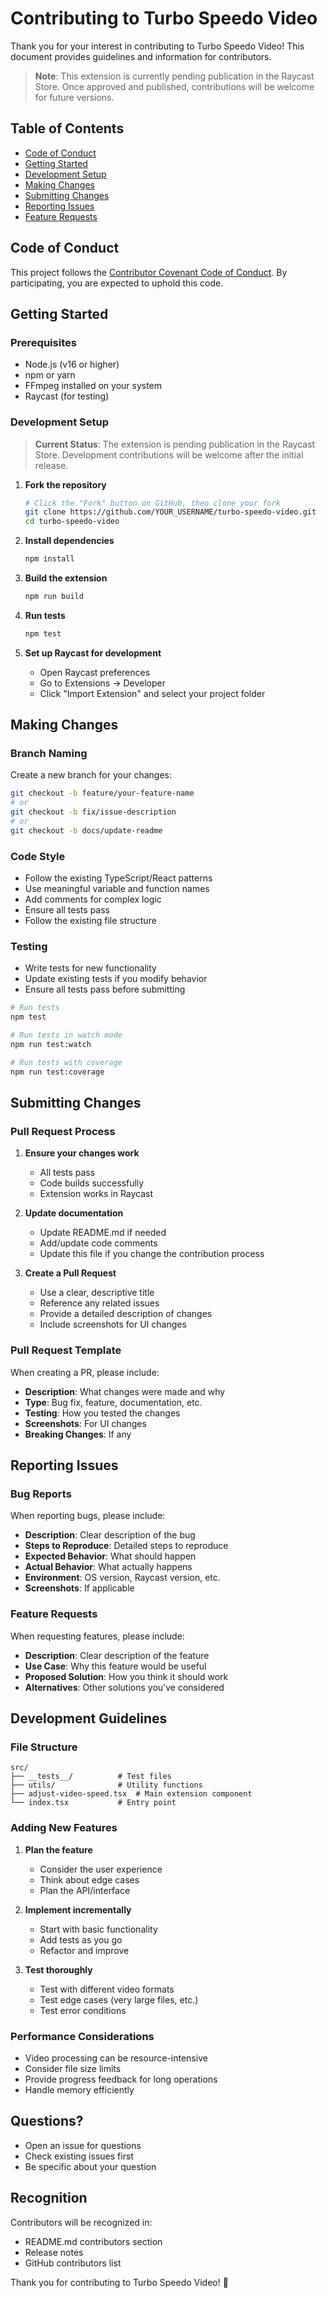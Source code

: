 # Contributing to Turbo Speedo Video

Thank you for your interest in contributing to Turbo Speedo Video! This document provides guidelines and information for contributors.

> **Note**: This extension is currently pending publication in the Raycast Store. Once approved and published, contributions will be welcome for future versions.

## Table of Contents

- [Code of Conduct](#code-of-conduct)
- [Getting Started](#getting-started)
- [Development Setup](#development-setup)
- [Making Changes](#making-changes)
- [Submitting Changes](#submitting-changes)
- [Reporting Issues](#reporting-issues)
- [Feature Requests](#feature-requests)

## Code of Conduct

This project follows the [Contributor Covenant Code of Conduct](CODE_OF_CONDUCT.md). By participating, you are expected to uphold this code.

## Getting Started

### Prerequisites

- Node.js (v16 or higher)
- npm or yarn
- FFmpeg installed on your system
- Raycast (for testing)

### Development Setup

> **Current Status**: The extension is pending publication in the Raycast Store. Development contributions will be welcome after the initial release.

1. **Fork the repository**
   ```bash
   # Click the "Fork" button on GitHub, then clone your fork
   git clone https://github.com/YOUR_USERNAME/turbo-speedo-video.git
   cd turbo-speedo-video
   ```

2. **Install dependencies**
   ```bash
   npm install
   ```

3. **Build the extension**
   ```bash
   npm run build
   ```

4. **Run tests**
   ```bash
   npm test
   ```

5. **Set up Raycast for development**
   - Open Raycast preferences
   - Go to Extensions → Developer
   - Click "Import Extension" and select your project folder

## Making Changes

### Branch Naming

Create a new branch for your changes:
```bash
git checkout -b feature/your-feature-name
# or
git checkout -b fix/issue-description
# or
git checkout -b docs/update-readme
```

### Code Style

- Follow the existing TypeScript/React patterns
- Use meaningful variable and function names
- Add comments for complex logic
- Ensure all tests pass
- Follow the existing file structure

### Testing

- Write tests for new functionality
- Update existing tests if you modify behavior
- Ensure all tests pass before submitting

```bash
# Run tests
npm test

# Run tests in watch mode
npm run test:watch

# Run tests with coverage
npm run test:coverage
```

## Submitting Changes

### Pull Request Process

1. **Ensure your changes work**
   - All tests pass
   - Code builds successfully
   - Extension works in Raycast

2. **Update documentation**
   - Update README.md if needed
   - Add/update code comments
   - Update this file if you change the contribution process

3. **Create a Pull Request**
   - Use a clear, descriptive title
   - Reference any related issues
   - Provide a detailed description of changes
   - Include screenshots for UI changes

### Pull Request Template

When creating a PR, please include:

- **Description**: What changes were made and why
- **Type**: Bug fix, feature, documentation, etc.
- **Testing**: How you tested the changes
- **Screenshots**: For UI changes
- **Breaking Changes**: If any

## Reporting Issues

### Bug Reports

When reporting bugs, please include:

- **Description**: Clear description of the bug
- **Steps to Reproduce**: Detailed steps to reproduce
- **Expected Behavior**: What should happen
- **Actual Behavior**: What actually happens
- **Environment**: OS version, Raycast version, etc.
- **Screenshots**: If applicable

### Feature Requests

When requesting features, please include:

- **Description**: Clear description of the feature
- **Use Case**: Why this feature would be useful
- **Proposed Solution**: How you think it should work
- **Alternatives**: Other solutions you've considered

## Development Guidelines

### File Structure

```
src/
├── __tests__/          # Test files
├── utils/              # Utility functions
├── adjust-video-speed.tsx  # Main extension component
└── index.tsx           # Entry point
```

### Adding New Features

1. **Plan the feature**
   - Consider the user experience
   - Think about edge cases
   - Plan the API/interface

2. **Implement incrementally**
   - Start with basic functionality
   - Add tests as you go
   - Refactor and improve

3. **Test thoroughly**
   - Test with different video formats
   - Test edge cases (very large files, etc.)
   - Test error conditions

### Performance Considerations

- Video processing can be resource-intensive
- Consider file size limits
- Provide progress feedback for long operations
- Handle memory efficiently

## Questions?

- Open an issue for questions
- Check existing issues first
- Be specific about your question

## Recognition

Contributors will be recognized in:
- README.md contributors section
- Release notes
- GitHub contributors list

Thank you for contributing to Turbo Speedo Video! 🚀
